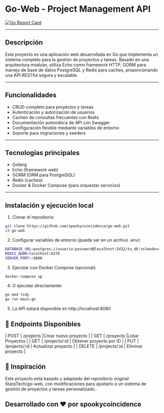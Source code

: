 # Go-Web - Project Management API

[![Go Report Card](https://goreportcard.com/badge/github.com/spookycoincidence/go-web)](https://goreportcard.com/report/github.com/spookycoincidence/go-web)  

---

## Descripción

Este proyecto es una aplicación web desarrollada en Go que implementa un sistema completo para la gestión de proyectos y tareas. Basado en una arquitectura modular, utiliza Echo como framework HTTP, GORM para manejo de base de datos PostgreSQL y Redis para cacheo, proporcionando una API RESTful segura y escalable.

---

## Funcionalidades

- CRUD completo para proyectos y tareas
- Autenticación y autorización de usuarios
- Cacheo de consultas frecuentes con Redis
- Documentación automática de API con Swagger
- Configuración flexible mediante variables de entorno
- Soporte para migraciones y seeders

---

## Tecnologías principales

- Golang
- Echo (framework web)
- GORM (ORM para PostgreSQL)
- Redis (cacheo)
- Docker & Docker Compose (para orquestar servicios)

---

## Instalación y ejecución local

1. Clonar el repositorio:
```bash
git clone https://github.com/spookycoincidence/go-web.git
cd go-web
```


2. Configurar variables de entorno (puede ser en un archivo .env):
```bash
DATABASE_URL=postgres://usuario:password@localhost:5432/tu_db?sslmode=disable
REDIS_ADDR=localhost:6379
SERVER_PORT=:8080
```

3. Ejecutar con Docker Compose (opcional):
```bash
docker-compose up
```

4. O ejecutar directamente:
```bash
go mod tidy
go run main.go
```

5. La API estará disponible en http://localhost:8080


## 📌 Endpoints Disponibles

| POST   | /projects           |Crear nuevo proyecto      |
| GET    | /proyects           |Listar Proyectos          |
| GET    | /projects/:id       | Obtener proyecto por ID  |
| PUT    | /projects/:id       | Actualizar proyecto      |
| DELETE | /projects/:id       | Eliminar proyecto        |

## 📝 Inspiración
Este proyecto está basado y adaptado del repositorio original StarpTech/go-web, con modificaciones para ajustarlo a un sistema de gestión de proyectos y tareas personalizado..

## Desarrollado con ❤️ por spookycoincidence






